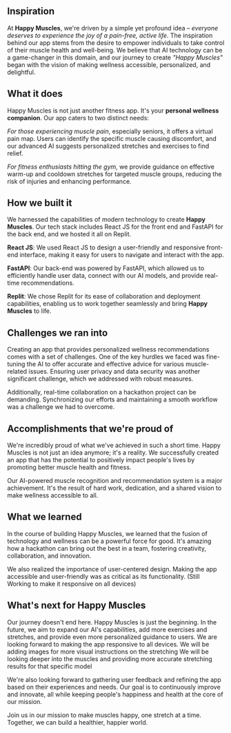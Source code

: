 ## Inspiration
At **Happy Muscles**, we're driven by a simple yet profound idea – _everyone deserves to experience the joy of a pain-free, active life_. The inspiration behind our app stems from the desire to empower individuals to take control of their muscle health and well-being. We believe that AI technology can be a game-changer in this domain, and our journey to create _"Happy Muscles"_ began with the vision of making wellness accessible, personalized, and delightful.

## What it does
Happy Muscles is not just another fitness app. It's your **personal wellness companion**. Our app caters to two distinct needs:

_For those experiencing muscle pain_, especially seniors, it offers a virtual pain map. Users can identify the specific muscle causing discomfort, and our advanced AI suggests personalized stretches and exercises to find relief.

_For fitness enthusiasts hitting the gym_, we provide guidance on effective warm-up and cooldown stretches for targeted muscle groups, reducing the risk of injuries and enhancing performance.

## How we built it
We harnessed the capabilities of modern technology to create **Happy Muscles**. Our tech stack includes React JS for the front end and FastAPI for the back end, and we hosted it all on Replit.

**React JS**: We used React JS to design a user-friendly and responsive front-end interface, making it easy for users to navigate and interact with the app.

**FastAPI**: Our back-end was powered by FastAPI, which allowed us to efficiently handle user data, connect with our AI models, and provide real-time recommendations.

**Replit**: We chose Replit for its ease of collaboration and deployment capabilities, enabling us to work together seamlessly and bring **Happy Muscles** to life.

## Challenges we ran into
Creating an app that provides personalized wellness recommendations comes with a set of challenges. One of the key hurdles we faced was fine-tuning the AI to offer accurate and effective advice for various muscle-related issues. Ensuring user privacy and data security was another significant challenge, which we addressed with robust measures.

Additionally, real-time collaboration on a hackathon project can be demanding. Synchronizing our efforts and maintaining a smooth workflow was a challenge we had to overcome.

## Accomplishments that we're proud of

We're incredibly proud of what we've achieved in such a short time. Happy Muscles is not just an idea anymore; it's a reality. We successfully created an app that has the potential to positively impact people's lives by promoting better muscle health and fitness.

Our AI-powered muscle recognition and recommendation system is a major achievement. It's the result of hard work, dedication, and a shared vision to make wellness accessible to all.

## What we learned

In the course of building Happy Muscles, we learned that the fusion of technology and wellness can be a powerful force for good. It's amazing how a hackathon can bring out the best in a team, fostering creativity, collaboration, and innovation.

We also realized the importance of user-centered design. Making the app accessible and user-friendly was as critical as its functionality. (Still Working to make it responsive on all devices)

## What's next for Happy Muscles

Our journey doesn't end here. Happy Muscles is just the beginning. In the future, we aim to expand our AI's capabilities, add more exercises and stretches, and provide even more personalized guidance to users.
We are looking forward to making the app responsive to all devices.
We will be adding images for more visual instructions on the stretching
We will be looking deeper into the muscles and providing more accurate stretching results for that specific model

We're also looking forward to gathering user feedback and refining the app based on their experiences and needs. Our goal is to continuously improve and innovate, all while keeping people's happiness and health at the core of our mission.

Join us in our mission to make muscles happy, one stretch at a time. Together, we can build a healthier, happier world.
